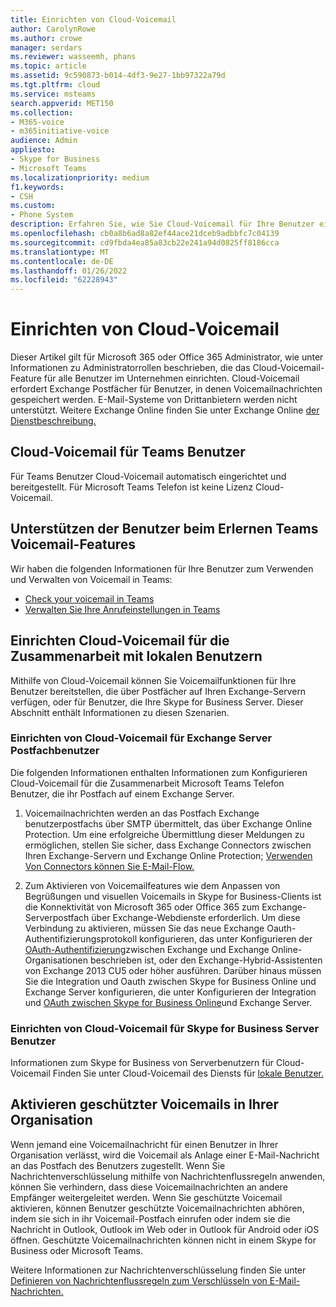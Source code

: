 ```yaml
---
title: Einrichten von Cloud-Voicemail
author: CarolynRowe
ms.author: crowe
manager: serdars
ms.reviewer: wasseemh, phans
ms.topic: article
ms.assetid: 9c590873-b014-4df3-9e27-1bb97322a79d
ms.tgt.pltfrm: cloud
ms.service: msteams
search.appverid: MET150
ms.collection:
- M365-voice
- m365initiative-voice
audience: Admin
appliesto:
- Skype for Business
- Microsoft Teams
ms.localizationpriority: medium
f1.keywords:
- CSH
ms.custom:
- Phone System
description: Erfahren Sie, wie Sie Cloud-Voicemail für Ihre Benutzer einrichten.
ms.openlocfilehash: cb0a8b6ad8a82ef44ace21dceb9adbbfc7c04139
ms.sourcegitcommit: cd9fbda4ea85a83cb22e241a94d0825ff8186cca
ms.translationtype: MT
ms.contentlocale: de-DE
ms.lasthandoff: 01/26/2022
ms.locfileid: "62228943"
---
```

# <a name="set-up-cloud-voicemail"></a>Einrichten von Cloud-Voicemail

Dieser Artikel gilt für Microsoft 365 oder Office 365 Administrator, wie [](/microsoft-365/admin/add-users/about-admin-roles) unter Informationen zu Administratorrollen beschrieben, die das Cloud-Voicemail-Feature für alle Benutzer im Unternehmen einrichten. Cloud-Voicemail erfordert Exchange Postfächer für Benutzer, in denen Voicemailnachrichten gespeichert werden. E-Mail-Systeme von Drittanbietern werden nicht unterstützt. Weitere Exchange Online finden Sie unter Exchange Online [der Dienstbeschreibung.](/office365/servicedescriptions/exchange-online-service-description/exchange-online-service-description#features-available-to-all-plans)

## <a name="cloud-voicemail-for-teams-users"></a>Cloud-Voicemail für Teams Benutzer

Für Teams Benutzer Cloud-Voicemail automatisch eingerichtet und bereitgestellt. Für Microsoft Teams Telefon ist keine Lizenz Cloud-Voicemail.

## <a name="help-your-users-learn-teams-voicemail-features"></a>Unterstützen der Benutzer beim Erlernen Teams Voicemail-Features

Wir haben die folgenden Informationen für Ihre Benutzer zum Verwenden und Verwalten von Voicemail in Teams:

- [Check your voicemail in Teams](https://support.microsoft.com/office/check-your-voicemail-in-teams-f8d568ce-7329-4fe2-a6a2-325ec2e2b419)
- [Verwalten Sie Ihre Anrufeinstellungen in Teams](https://support.microsoft.com/office/manage-your-call-settings-in-teams-456cb611-3477-496f-b31a-6ab752a7595f)

## <a name="setting-up-cloud-voicemail-to-work-with-on-premises-users"></a>Einrichten Cloud-Voicemail für die Zusammenarbeit mit lokalen Benutzern

Mithilfe von Cloud-Voicemail können Sie Voicemailfunktionen für Ihre Benutzer bereitstellen, die über Postfächer auf Ihren Exchange-Servern verfügen, oder für Benutzer, die Ihre Skype for Business Server. Dieser Abschnitt enthält Informationen zu diesen Szenarien. 

### <a name="set-up-cloud-voicemail-for-exchange-server-mailbox-users"></a>Einrichten von Cloud-Voicemail für Exchange Server Postfachbenutzer

Die folgenden Informationen enthalten Informationen zum Konfigurieren Cloud-Voicemail für die Zusammenarbeit Microsoft Teams Telefon Benutzer, die ihr Postfach auf einem Exchange Server.

1. Voicemailnachrichten werden an das Postfach Exchange benutzerpostfachs über SMTP übermittelt, das über Exchange Online Protection. Um eine erfolgreiche Übermittlung dieser Meldungen zu ermöglichen, stellen Sie sicher, dass Exchange Connectors zwischen Ihren Exchange-Servern und Exchange Online Protection; [Verwenden Von Connectors können Sie E-Mail-Flow.](/exchange/mail-flow-best-practices/use-connectors-to-configure-mail-flow/use-connectors-to-configure-mail-flow)

2. Zum Aktivieren von Voicemailfeatures wie dem Anpassen von Begrüßungen und visuellen Voicemails in Skype for Business-Clients ist die Konnektivität von Microsoft 365 oder Office 365 zum Exchange-Serverpostfach über Exchange-Webdienste erforderlich. Um diese Verbindung zu aktivieren, müssen Sie das neue Exchange Oauth-Authentifizierungsprotokoll konfigurieren, das unter Konfigurieren der [OAuth-Authentifizierung](/exchange/configure-oauth-authentication-between-exchange-and-exchange-online-organizations-exchange-2013-help)zwischen Exchange und Exchange Online-Organisationen beschrieben ist, oder den Exchange-Hybrid-Assistenten von Exchange 2013 CU5 oder höher ausführen. Darüber hinaus müssen Sie die Integration und Oauth zwischen Skype for Business Online und Exchange Server konfigurieren, die unter Konfigurieren der Integration und [OAuth zwischen Skype for Business Online](/skypeforbusiness/deploy/integrate-with-exchange-server/oauth-with-online-and-on-premises)und Exchange Server.

### <a name="set-up-cloud-voicemail-for-skype-for-business-server-users"></a>Einrichten von Cloud-Voicemail für Skype for Business Server Benutzer

Informationen zum Skype for Business von Serverbenutzern für Cloud-Voicemail Finden Sie unter Cloud-Voicemail des Diensts für [lokale Benutzer.](/skypeforbusiness/hybrid/plan-cloud-voicemail)

## <a name="enabling-protected-voicemail-in-your-organization"></a>Aktivieren geschützter Voicemails in Ihrer Organisation

Wenn jemand eine Voicemailnachricht für einen Benutzer in Ihrer Organisation verlässt, wird die Voicemail als Anlage einer E-Mail-Nachricht an das Postfach des Benutzers zugestellt. Wenn Sie Nachrichtenverschlüsselung mithilfe von Nachrichtenflussregeln anwenden, können Sie verhindern, dass diese Voicemailnachrichten an andere Empfänger weitergeleitet werden. Wenn Sie geschützte Voicemail aktivieren, können Benutzer geschützte Voicemailnachrichten abhören, indem sie sich in ihr Voicemail-Postfach einrufen oder indem sie die Nachricht in Outlook, Outlook im Web oder in Outlook für Android oder iOS öffnen. Geschützte Voicemailnachrichten können nicht in einem Skype for Business oder Microsoft Teams.

Weitere Informationen zur Nachrichtenverschlüsselung finden Sie unter [Definieren von Nachrichtenflussregeln zum Verschlüsseln von E-Mail-Nachrichten.](/microsoft-365/compliance/define-mail-flow-rules-to-encrypt-email)
